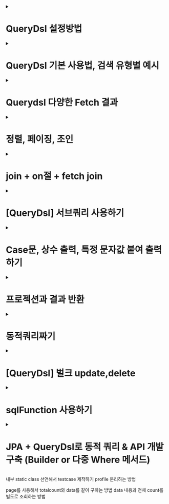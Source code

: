 <details>

<summary> <h1>QueryDsl 설정방법 </h1> </summary>
  
> `QueryDsl`은 기존 dependency들을 추가하는 경우와 다르게 설정파일들을 조금 손봐줘야한다.
> 최신 스프링5 버전에서 사용하기 위해 설정하지 않으면
> `Unable to load class 'com.mysema.codegen.model.Type'` compileQuerydsl 에러가 난다.
  
  
1. plugin 추가
2. 라이브러리 추가
3. 각종 dir, config   
  
```properties
  
  
**************************************************************
buildscript {
	ext {
		queryDslVersion = "5.0.0"
	}
}
***************************************************************
  
  
plugins {
	id 'org.springframework.boot' version '2.6.4'
	id 'io.spring.dependency-management' version '1.0.11.RELEASE'
  
  1. plugin 추가
	**************************************************************
	id 'com.ewerk.gradle.plugins.querydsl' version '1.0.10'
  **************************************************************

	id 'java'
}

group = 'study '
version = '0.0.1-SNAPSHOT'
sourceCompatibility = '11'

configurations {
	compileOnly {
		extendsFrom annotationProcessor
	}
}

repositories {
	mavenCentral()
}

dependencies {
	implementation 'org.springframework.boot:spring-boot-starter-data-jpa'
	implementation 'org.springframework.boot:spring-boot-starter-web'
	implementation 'com.github.gavlyukovskiy:p6spy-spring-boot-starter:1.5.7'
	compileOnly 'org.projectlombok:lombok'

  
  2.라이브러리 추가
	**************************************************************
	implementation "com.querydsl:querydsl-jpa:${queryDslVersion}"
	implementation "com.querydsl:querydsl-apt:${queryDslVersion}"
  **************************************************************

	runtimeOnly 'com.h2database:h2'
	developmentOnly 'org.springframework.boot:spring-boot-devtools'
	annotationProcessor 'org.projectlombok:lombok'
	testImplementation 'org.springframework.boot:spring-boot-starter-test'
}

tasks.named('test') {
	useJUnitPlatform()
}


 3. 각종 dir, config 
**************************************************************
def querydslDir = "$buildDir/generated/querydsl"

querydsl {
	jpa = true
	querydslSourcesDir = querydslDir
}
sourceSets {
	main.java.srcDir querydslDir
}
compileQuerydsl{
	options.annotationProcessorPath = configurations.querydsl
}
configurations {
	compileOnly {
		extendsFrom annotationProcessor
	}
	querydsl.extendsFrom compileClasspath
}
**************************************************************
  
```  
> compileQuerydsl을 돌리면 3번에 설정해놓은 설정파일대로 해당 경로에 QueryDsl 전용 Entity를 생성해준다.  
  
![image](https://user-images.githubusercontent.com/37995817/156384544-5d6d53b1-271a-4bda-ac8f-38b0048f3ac7.png)
  
> "$buildDir/generated/querydsl"에 생성된 모습
  
  ![image](https://user-images.githubusercontent.com/37995817/156384811-46c66359-0916-49db-8943-94ee27b44cea.png)


>> 터미널에서 명령어로도 가능

```linux
  
./gradlew clean

./gradlew compileQuerydsl

```
  
### QueryDsl 잘 적용됐는지 Test하기  

1. 간단하게 Hello Entity 생성
2. QuerydslCompile시에 생긴 QHello 확인
3. query 실행을 위임할 `Querydsl`의 `JPAQueryFactory` 객체로 쿼리 호출

  
  
```java
//1. 간단하게 Hello Entity 생성
  
package study.querydsl.entity;

import lombok.Getter;
import lombok.Setter;

import javax.persistence.Entity;
import javax.persistence.GeneratedValue;
import javax.persistence.Id;

@Entity
@Getter @Setter
public class Hello {

    @GeneratedValue @Id
    private Long id;

}
```
  
```java
//test코드 작성  
  
@SpringBootTest
@Transactional
class QuerydslApplicationTests {

	@Autowired
	EntityManager em;

	@Test
	void contextLoads() {
		Hello hello = new Hello();
		em.persist(hello);

		JPAQueryFactory query = new JPAQueryFactory(em);
		QHello qHello = QHello.hello;

		//쿼리와 관련된 것은 compileQuerydls을 돌려 만든
		//qEntity를 사용해야 한다.
		Hello result = query.selectFrom(qHello)
				.fetchOne();

		assertThat(result).isEqualTo(hello);
		assertThat(result.getId()).isEqualTo(hello.getId());
	}

}


```  
  
  
  
  
</details>

<details>

<summary> <h1>QueryDsl 기본 사용법, 검색 유형별 예시 </h1> </summary>

### JPAQueryFactory(EntityManager)로 query를 만든다.

> 기존 JPQL로 제작할 때,

```java
@Test
    public void startJPQL() throws Exception {
        //member1을 찾아라
        Member findByJPQL = em.createQuery("select m from Member m where m.username = :username", Member.class)
                .setParameter("username", "member1")
                .getSingleResult();
        assertThat(findByJPQL.getUsername()).isEqualTo("member1");
    }
```

> QueryDsl을 도입하게 되면?
>> java로 쿼리를 실행시킬 수 있어, Runtime때 오류를 파악할 수 있었던
>> JPQL과는 다르게 Runtime시에 오류를 잡아낼 수 있다. (오타라던지)
>> 또한 파라미터 바인딩도 자동으로 해준다.
 
```java
@Test
    public void startQuerydsl() throws Exception {
        //member1을 찾아라
        Member findMember = queryFactory
                .select(member)
                .from(member)
                .where(member.username.eq("member1"))
                .fetchOne();

        assertThat(findMember.getUsername()).isEqualTo("member1");
    }
```

> 기본적으로 제공되는 메서드는 거의 SQL기능과 동일하다.

```java
member.username.eq("member1") // username = 'member1'
member.username.ne("member1") //username != 'member1'
member.username.eq("member1").not() // username != 'member1'
member.username.isNotNull() //이름이 is not null
member.age.in(10, 20) // age in (10,20)
member.age.notIn(10, 20) // age not in (10, 20)
member.age.between(10,30) //between 10, 30
member.age.goe(30) // age >= 30
member.age.gt(30) // age > 30
member.age.loe(30) // age <= 30
member.age.lt(30) // age < 30
member.username.like("member%") //like 검색
member.username.contains("member") // like ‘%member%’ 검색
member.username.startsWith("member") //like ‘member%’ 검색

```
### 검색 유형

> `chain and 조건`

```java
//chain and 조건
    @Test
    public void search() throws Exception {
        Member findMember = queryFactory.selectFrom(member)
                .where(member.username.eq("member1")
                        .and(member.age.eq(10)))
                .fetchOne();
        
        assertThat(findMember.getUsername()).isEqualTo("member1");
    }
```

> `, and 조건`

```java
//, and 조건
    @Test
    public void searchAndParam() throws Exception {
        Member findMember = queryFactory.selectFrom(member)
                .where(member.username.eq("member1"),
                        member.age.eq(10)
                ).fetchOne();
        assertThat(findMember.getUsername()).isEqualTo("member1");
    }
```

> `(e1 or e2) and e3`

```java
// 구현 : e1.or(e2).and(e3))
    // 실 동작 쿼리 : (e1 or e2) and e3
    @Test
    public void searchTest1() throws Exception {
        Member findMember = queryFactory.selectFrom(member)
                .where((member.username.eq("member1").or(member.age.eq(10)))
                        ,member.age.goe(10)
                ).fetchOne();
        assertThat(findMember.getUsername()).isEqualTo("member1");
        
        /* select member1
        from Member member1
        where (member1.username = 'member1'1 or member1.age = 102) and member1.age >= 103 */
    }
```

> `(e1 or e2) and (e3 or e4)`

```java
// 구현 : e1.or(e2).and(e3.or(e4)))
    // 실 동작 쿼리 : (e1 or e2) and (e3 or e4)
    @Test
    public void searchTest2() throws Exception {
        Member findMember = queryFactory.selectFrom(member)
                .where(member.username.eq("member1").or(member.age.eq(10)).and(member.age.goe(10).or(member.age.goe(5)))
                ).fetchOne();
        assertThat(findMember.getUsername()).isEqualTo("member1");
        
        /* select member1
        from Member member1
        where (member1.username = ?1 or member1.age = ?2) and (member1.age >= ?3 or member1.age >= ?4) */
    }
```

> `(e1 and e2) or (e3 and e4)`
>> ✨ 유의사항
>> SQL에서 and가 상위 (먼저 실행) 명령이라 나가는 쿼리는 `e1 and e2 or e3 and e4`
>> But, 실 동작은 `(e1 and e2) or (e3 and e4)` 이렇게 된다.
```java
// 구현 : e1.and(e2).or(e3.and(a4))
// 실 동작 쿼리 : e1 and e2 or e3 and e4
    @Test
    public void searchTest3() throws Exception {
        JPAQuery<Member> member1 = queryFactory.selectFrom(member)
                .where(member.username.eq("member1").and(member.age.eq(10)).or(member.age.goe(10).and(member.age.goe(5)))
                ).fetchAll();
        Member findMember = member1.fetchFirst();
        assertThat(findMember.getUsername()).isEqualTo("member1");
        
        /* select member1
        from Member member1 fetch all properties
        where member1.username = 'member1'1 and member1.age = 102 or member1.age >= 103 and member1.age >= 54  */
        
    }
```


</details>

<details>

<summary> <h1>Querydsl 다양한 Fetch 결과 </h1> </summary>
  
```java

  @Test
    public void resultFetch() throws Exception {
       
        //fetch
        List<Member> fetch = queryFactory
                .selectFrom(member)
                .fetch();
        
        //fetchOne
        queryFactory
                .selectFrom(member)
                .fetchOne();

        //fetchFirst
        queryFactory
                .selectFrom(member)
                .fetchFirst();

        //fetchResult 페이징,count 포함
        QueryResults<Member> pagingResult = queryFactory
                .selectFrom(member).limit(5).offset(0)
                .fetchResults();

        pagingResult.getTotal();
        List<Member> data = pagingResult.getResults();
        long limit = pagingResult.getLimit();
        long offset = pagingResult.getOffset();

        for (Member m : data) {
            System.out.println("============Member : " + m);
        }
        //Paging처럼 count 쿼리까지 나간다.
        /* select count(member1)
        from Member member1 */
        /* select member1
        from Member member1 */

          
        //fetchCount count만 가져오기
        long couint = queryFactory
                .selectFrom(member)
                .fetchCount();
    }

```
  
</details>

<details>

<summary> <h1>정렬, 페이징, 조인 </h1> </summary>
  
### QueryDsl 정렬 예시

```java
/**
* 회원 정렬
* 1. 회원 나이 내림차순(desc)
* 2. 회원 이름 올림차순(asc)
* 단 2에서 회원 이름이 없으면 마지막에 출력(nulls last) 대박
*/
@Test
public void sort() throws Exception {
        List<Member> result = queryFactory.selectFrom(member)
        .where(member.age.eq(100))
        .orderBy(member.age.desc(), member.username.asc().nullsLast())
        .fetch();
        //나이가 100살의 멤버중, 나이로 내림차순, 이름으로 올림차순인데 null이 마지막으로 뽑기
        //null을 먼저 뽑는 것도 있다. nullsFirst()
        /*
        select member1
        from Member member1
        where member1.age = 1001
        order by member1.age desc, member1.username asc nulls last
         */
    }

```



### QueryDsl 페이징 예시

```java
 @Test
    public void paging() throws Exception {
        //방법 1 그냥 fetch()하여 결과 리스트만 가져오기
        List<Member> fetch = queryFactory
                .selectFrom(member)
                .orderBy(member.username.desc())
                .offset(1)//1개 넘겨서
                .limit(2)//2개 들고오는데
                .fetch();

        //방법 2 count + 결과 조회해주는 fetchResult로 실행.
        QueryResults<Member> fetchResults = queryFactory
                .selectFrom(member)
                .orderBy(member.username.desc())
                .offset(1)//1개 넘겨서
                .limit(2)//2개 들고오는데
                .fetchResults();

    }

```

> 💥 fetchResult는 counting 쿼리에도 fetch와 똑같은 조건을 가져오기 때문에
> 실무에서는 count 따로, fetch 따로 해준다.



### 특정 값으로 select 시

> Dto를 사용하지 않으면 Tuple이라는 queryDsl이 제공해주는 객체로 담게 된다.

```java

    @Test
    public void aggregation() throws Exception {
        //원하는 정보를 꺼내고 싶을 때는 QueryDsl의 Tuple로 꺼낸다.
        List<Tuple> result = queryFactory
                .select(
                        member.count(),
                        member.age.sum(),
                        member.age.avg(),
                        member.age.max(),
                        member.age.min()
                )
                .from(member)
                .fetch();

        Tuple tuple = result.get(0);

        System.out.println(tuple.get(member.count()));
        System.out.println(tuple.get(member.age.sum()));
        System.out.println(tuple.get(member.age.avg()));
        System.out.println(tuple.get(member.age.max()));
        System.out.println(tuple.get(member.age.min()));

        /* select count(member1)
        , sum(member1.age)
        , avg(member1.age)
        , max(member1.age)
        , min(member1.age)
        from Member member1 */

        //data 타입이 여러개로 들어올 때는 Tuple을 쓰면 된다. 실무에서 잘 쓰지는 않고 Dto를 사용하지만 참고
    }
```

### 기본 join과 groupBy, Having 
  
```java

/**
     * 팀의 이름과 각 팀의 평균 연령을 구해라.
     */
    @Test
    public void groupBy() throws Exception {
        List<Tuple> result = queryFactory
                .select(team.name, member.age.avg())
                .from(member)
                .join(member.team, team)
                .groupBy(team.name)
                .having(team.name.ne("team3"))
                .fetch();

        Tuple teamA = result.get(0);
        Tuple teamB = result.get(1);

        System.out.println(teamA.get(team.name));
        System.out.println(teamA.get(member.age.avg()));
        System.out.println(teamB.get(team.name));
        System.out.println(teamB.get(member.age.avg()));

        /* select team.name, avg(member1.age)
        from Member member1
        inner join member1.team as team
        group by team.name
        having team.name <> 'team3'1 */

    }
```

</details>

<details>

<summary> <h1> join + on절 + fetch join </h1> </summary>

### 기본적인 상관관계 Entity Join

> 기본적인 queryDsl 객체를 사용한 join 사용법<br>
>> public <P> Q leftJoin(EntityPath<P> target, Path<P> alias)<br> 
>> join을 걸고싶은 Entity의 연관관계 대상과 alias를 적어준다. (물론 QueryDsl의 Q객체들) 
>> member.team처럼 내부 선언 연관관계 대상을 join에 적어주면 알아서 Team Table에서 outerJoin한다.


```java
/**
     *
     * Team A에 속한 모든 회원을 leftjoin하는 방법.
     */
    @Test
    public void join() throws Exception {
        List<Member> result = queryFactory
                .selectFrom(member)
                .leftJoin(member.team, team) 
                .where(team.name.eq("teamA"))
                .fetch();

        assertThat(result)
                .extracting("username")
                .containsExactly("member1", "member2");

          /* select
            member1
        from
            Member member1
        left join
            member1.team as team
        where
            team.name = ?1 */
        
        /*
          실 작동 쿼리
          
           select
            member0_.user_id as user_id1_0_,
            member0_.age as age2_0_,
            member0_.team_id as team_id4_0_,
            member0_.username as username3_0_ 
        from
            member member0_ 
        left outer join
            team team1_ 
                on member0_.team_id=team1_.team_id 
        where
            team1_.name=?      
                
                
         */
        
    }
```

### 상관관계 없는 Entity끼리 Join

#### 방법 1. thetajoin
#### 방법 2. on절 이용해 조건걸기

1. thetajoin

> 위의 예시처럼 Member - Team 의 N대1 , Member에 선언된 team처럼 연관관계가 없어도 join이 가능하다.<br>
>> 연관관계가 없는 entity끼리 join을 하는 것을  `thetajoin`이라고 한다.
>> 그냥 from절에 나열해주면 된다.

```java
/**
 * 회원의 이름이 팀 이름과 같은 회원 조회
 */
@Test
public void theta_join() throws Exception {
        em.persist(new Member("teamA"));
        em.persist(new Member("teamB"));

        List<Member> result = queryFactory
        .select(member)
        .from(member, team)
        .where(member.username.eq(team.name))
        .fetch();

        assertThat(result)
        .extracting("username")
        .containsExactly("teamA", "teamB");
        
        /*
        select
            member0_.user_id as user_id1_0_,
            member0_.age as age2_0_,
            member0_.team_id as team_id4_0_,
            member0_.username as username3_0_ 
        from
            member member0_ cross 
        join
            team team1_ 
        where
            member0_.username=team1_.name
         */
}

```
### CrossJoin의 문제점과 해결
> Cross Join이란
>> 💥 모든 회원을 가져오고 모든 팀을 가져와서 다 join (`Cross Join : 집합에서 나올 수 있는 모든 경우`), 이후 where 에서 필터링 한다.<br>
>> ` from member member0_ cross` 에서 알 수 있듯이 Cross join을 실시했다. 
>> (db에서 자동으로 최적화를 진행하지만 당연히 일반 join보다 성능이 좋지 않다.)
> 원인
>> 별도의 join 없이 from에서 선언한 Table을 where에서 사용한 `암묵적 조인` 은 `Hibernate`가 `CrossJoin`을 하는 경향이 있다. 
> 해결책
>> 명시적 Join으로 수정하면 된다.

> 💥 `thetaJoin`은 outer 조인이 불가능하다. -> 최근에는 on을 사용하여 outer Join도 가능하게 추가되었다.

2.on절 이용해 조건 걸기

> On절 사용법<br>
1. 연관관계 없는 Entity 외부 조인 (일명 막조인)
2. join 대상 필터링

> 1. 연관관계 없는 Entity 외부 조인 (일명 막조인)
>> 흔히 말하는 막Join이다. 연관관계가 없는 두 Entity를 Join하는 방식이기 때문에,<br>
>> 연관관계 객체를 넣어주지 않으면 ex).leftJoin(member.team)이 아닌,<br>  
>> leftJoin(team) id값으로 매칭을 해주는 기존 연관관계 join과 다르게, 순수 on절의 조건으로 매칭을 시킨다. <br>
>> 해당 예시에서는 on(member.username.eq(team.name)) => MemberEntity, TeamEntity 조인하고 memberUsername으로 거른다.<br>
> 
>> 💥 주의, 막조인이기 때문에 join에 연관관계 Entity가 아니라 단독으로 들어간다.<br>
>>  일반조인 : `leftJoin(member.team,team)`
>>  on 조인 (막조인) : `.join(team).on(member.username.eq(team.name))`

```java
    /*
     * 회원의 이름이 팀 이름과 같은 대상 찾기
     */
    @Test
public void join_on_no_relation() throws Exception {
    em.persist(new Member("teamA"));
    em.persist(new Member("teamB"));

        List<Tuple> result
                = queryFactory
                .select(member, team)
                .from(member)
                .join(team).on(member.username.eq(team.name))
                .fetch();

        for (Tuple tuple : result) {
            System.out.println(tuple);
        }
        /*
       select
            member0_.user_id as user_id1_0_0_,
            team1_.team_id as team_id1_1_1_,
            member0_.age as age2_0_0_,
            member0_.team_id as team_id4_0_0_,
            member0_.username as username3_0_0_,
            team1_.name as name2_1_1_
        from
            member member0_
        inner join
            team team1_
                on (
                    member0_.username=team1_.name
                )
         */

        /*
        결과

        [Member(id=10, username=teamA, age=0), Team(id=1, name=teamA)]
        [Member(id=11, username=teamB, age=0), Team(id=2, name=teamB)]
         */

}

```

> 2.join 대상 필터링

```java
/**
     * ex ) 회원과 팀을 조인하면서, 팀 이름이 'teamA'인 팀만 조인, 회원은 모두 조회
     * JPQL : select m, t from Member m left join m.team t on t.name = 'teamA'
     */
    @Test
    public void joinOnFiltering() throws Exception {
        List<Tuple> teamA = queryFactory
                .select(member, team)
                .from(member)
                .leftJoin(member.team, team).on(team.name.eq("teamA"))
                .fetch();

        **innerJoin 할거면 그냥 where절을 쓰는게 낫다.**

        List<Tuple> result2 = queryFactory
                .select(member, team)
                .from(member)
                .join(member.team, team)
                .where(team.name.eq("teamA"))
                .fetch();


        /*
        select
            member0_.user_id as user_id1_0_0_,
            team1_.team_id as team_id1_1_1_,
            member0_.age as age2_0_0_,
            member0_.team_id as team_id4_0_0_,
            member0_.username as username3_0_0_,
            team1_.name as name2_1_1_
        from
            member member0_
        left outer join
            team team1_
            
               join 후 on절의 조건에 추가되는 모습. 걸러진다.
               ************************
                on member0_.team_id=team1_.team_id
                and (
                    team1_.name=?
                )
                **********************
         */
    }

```


### Fetch Join

> fetchJoin 미사용시

>> @PersistenceUnit <br>
>> EntityManagerFactory emf;
>
>> 이 어노테이션은 PersistenceUnitUtil을 가져와 Entity의 변수가 Loading이 되었는지 아닌지 check할 수 있다.
>> boolean loaded = emf.getPersistenceUnitUtil().isLoaded(result.getTeam());



```java

    @PersistenceUnit
    EntityManagerFactory emf;

    @Test
    public void fetchJoinNo() throws Exception {
        em.flush();
        em.clear();

        Member result = queryFactory
                .selectFrom(member)
                .where(member.username.eq("member1"))
                .fetchOne();
        //LAZY LOADING이기 때문에, team은 조회가 안된다.
        //PersistenceUnitUtil로 객체인지 Proxy인지 구별할 수 있다. 주로 테스트에서 많이 쓰임
        boolean loaded = emf.getPersistenceUnitUtil().isLoaded(result.getTeam());
        assertThat(loaded).as("페치조인 미적용으로 TEAM LAZYLOADING PROXY객체임").isFalse();
    }
```

> fetchJoin 사용시
>
>> 기존 join처럼 쓰는데, 뒤에 .fetchJoin을 붙이면 한번에 가져오게 된다.
>> .join(member.team, team).fetchJoin()

```java
    @Test
    public void fetchJoinYes() throws Exception {
        em.flush();
        em.clear();

        Member result = queryFactory
                .selectFrom(member)
                .join(member.team, team).fetchJoin()
                .where(member.username.eq("member1"))
                .fetchOne();
        
        boolean loaded = emf.getPersistenceUnitUtil().isLoaded(result.getTeam());
        assertThat(loaded).as("페치조인 미적용으로 TEAM LAZYLOADING PROXY객체임").isTrue();
        
        /*
            select
        member1 
    from
        Member member1   
    inner join
        fetch member1.team as team 
    where
        member1.username = ?1  
        */
        /*
        select
        member0_.user_id as user_id1_0_0_,
                team1_.team_id as team_id1_1_1_,
        member0_.age as age2_0_0_,
                member0_.team_id as team_id4_0_0_,
        member0_.username as username3_0_0_,
                team1_.name as name2_1_1_
        from
        member member0_
        inner join
        team team1_
        on member0_.team_id=team1_.team_id
        where
        member0_.username=?
        
         */
    }


```



</details>





<details>

<summary> <h1>[QueryDsl] 서브쿼리 사용하기 </h1> </summary>

### 앞서서, 서브쿼리 사용시 생각해야할 점

> 현재 from절에서 서브쿼리가 불가능하다.
>
> `원인`
>> JPA JPQL에서 from 절의 서브쿼리를 지원하지 않기 때문에, JPQL 기반의 QueryDsl도 지원되지 않는다.<br>
>
>> 하이버네이트 구현체를 사용하면(`JPAExpressions`) select절의 서비 쿼리는 지원한다.
>
> from절의 서브쿼리 해결 방안 3가지로는
>> 1. 서브쿼리를 join으로 변경 시도
>
> > 2. app에서 쿼리를 분리해서 2번 실행하여 거름
>
> > 3. nativeSQL을 사용하기
>
> 💢그러나 from절에서 서브쿼리를 사용하는 많은 이유 두 가지는
>> 1. 화면에 완전 Fit하게 가져오기 위해
>
>> 2. 성능상의 이유로 단 한번의 query만 날려 가져오게 하기 위해
>
> 정도로 구분할 수 있는데, 과연 `DB에서 순수하게 Data를 가져오는 역할을 시켜서 재사용성을 높히는 설계 `와, <br>
> `걸러내는 로직을 Server에서 한다` 를 포기할 만한 가치가 있는가 생각해보자. <br>
>
> 또한, from 서브쿼리로 하나에 1000줄 짤거, sql을 두 세번 날리면 각각 100줄정도로 나눌 수 있는데<br>
> 그렇게까지 쿼리 한두번이 아쉬울 정도의 고성능을 요구하려면 이미 cache나 다른 조치를 취해야 하는게 맞다.


### JPAExpressions를 사용해 서브쿼리 제작하기

1. where절에 서브쿼리
> 예시 1. where 절 innerjoin으로 나이 가장 많은 회원 조회하기
>> 💫주의사항 : 서브쿼리용 Entity는 alias가 달라야하기 때문에 따로 QMember 생성해준다.
>> JPAExpressions를 static import로 빼면 코드가 더 간결해진다.

```java
 @Test
    public void subQuery() throws Exception {
        *****
        //Member InnerJoin을 위해 alias를 새로 선언해서 QMember 생성해주는 모습
        *****
        QMember subMember = new QMember("subMember");
        List<Member> result = queryFactory
                .selectFrom(member)
                .where(member.age.eq(
                        JPAExpressions
                                .select(subMember.age.max())
                                .from(subMember)
                )).fetch();

        assertThat(result).extracting("age");
    
          /* select
        member1 
    from
        Member member1 
    where
        member1.age = (
            select
                max(subMember.age) 
            from
                Member subMember
        ) */ 
        
        /*select
        member0_.user_id as user_id1_0_,
                member0_.age as age2_0_,
        member0_.team_id as team_id4_0_,
                member0_.username as username3_0_
        from
        member member0_
        where
        member0_.age=(
                select
        max(member1_.age)
        from
        member member1_
            )*/
    }

```

> 예시 2. 나이 평균이상 멤버만 구하기

```java
 @Test
    public void subQuery_avg() throws Exception{
        //서브쿼리용 Entity는 alias가 달라야하기 때문에 따로 QMember 생성해준다.
        QMember subMember=new QMember("subMember");
        List<Member> result=queryFactory
        .selectFrom(member)
        .where(member.age.goe(
        JPAExpressions
        .select(subMember.age.avg())
        .from(subMember)
        )).fetch();
        }
```

> 예시 3. 💫유용한 서브쿼리로 & in으로 조회

```java
@Test
    public void subQuery_in() throws Exception {
        //서브쿼리용 Entity는 alias가 달라야하기 때문에 따로 QMember 생성해준다.
        QMember subMember = new QMember("subMember");
        List<Member> result = queryFactory
                .selectFrom(member)
                .where(member.age.in(
                        JPAExpressions
                                .select(subMember.age)
                                .from(subMember)
                                .where(subMember.age.gt(10))
                )).fetch();

        assertThat(result).extracting("age");
 /* select
        member1
    from
        Member member1
    where
        member1.age in (
            select
                subMember.age
            from
                Member subMember
            where
                subMember.age > ?1
        ) */
        /*select
        member0_.user_id as user_id1_0_,
                member0_.age as age2_0_,
        member0_.team_id as team_id4_0_,
                member0_.username as username3_0_
        from
        member member0_
        where
        member0_.age in (
                select
        member1_.age
                from
        member member1_
        where
        member1_.age>?
            )*/
    }


```

2.select에 서브쿼리

> 간단 예시 : 유저 이름과 평균 나이 함께 출력하기

```java
@Test
    public void subQuery_select() throws Exception {
        QMember subMember = new QMember("subMember");
        List<Tuple> result = queryFactory
                .select(member.username,
                        JPAExpressions
                                .select(subMember.age.avg())
                                .from(subMember))
                .from(member)
                .fetch();

        for (Tuple tuple : result) {
            System.out.println(tuple);
        }

         /* select
        member1.username,
        (select
            avg(subMember.age)
        from
            Member subMember)
    from
        Member member1 */
        /*select
        member0_.username as col_0_0_,
                (select
        avg(cast(member1_.age as double))
        from
        member member1_) as col_1_0_
        from
        member member0_*/
    }
```


</details>










<details>

<summary> <h1> Case문, 상수 출력, 특정 문자값 붙여 출력하기 </h1> </summary>

### QueryDsl Case문 예제

쿼리를 사용할 때, 경우에 따라 다른 값으로 치환을 Data에서 바로 할 경우가 있다. <br> 
주로 화면에 Fit하게 가져올 때 사용할 것 같은데 <br>
DB는 그냥 퍼올려서 Stream으로 Dto생성해서 처리하는것보다 좋을지는 역시나 고민해봐야할 문제
---
### `기본 CASE문`, `caseBuilder CASE문`

> 간단한 Case문
> 
> > 그냥 when(경우).then(치환글) 만 사용하면 된다.<br> 
> > 말 그대로 간단한 경우

```java
 @Test
    public void basicCase() throws Exception {
        List<String> result = queryFactory
                .select(member.age
                        .when(10).then("열살")
                        .when(20).then("스무살")
                        .otherwise("기타"))
                .from(member)
                .fetch();

        for (String s : result) {
            System.out.println(s);
        }
    }
```


> 복잡한 Case문
>> 복잡하다는 의미는 when(조건) 절에 조건들이 까다롭다는 의미이다.
>
> > 이럴땐 `package com.querydsl.core.types.dsl` queryDsl이 제공하는 `CaseBuilder` 객체를 사용한다.
> >  참고로 caseBuilder의 when과 그냥 Simple when은 받는 인자가 다르다.
> 
> > `caseBuilder의 when` 
```java
public CaseWhen<A,Q> when(Predicate b) {
            return new CaseWhen<A,Q>(this, b);
        }
```
>> `일반 Simple when`
```java
public CaseWhen<T, Q> when(D when) {
            return when(ConstantImpl.create(when));
        }
```

```java
 @Test
    public void complexCase() throws Exception {
        List<String> result = queryFactory
                .select(new CaseBuilder()
                        .when(member.age.between(0, 20)).then("0~20살")
                        .when(member.age.between(21, 30)).then("21~30살")
                        .otherwise("기타")
                ).from(member)
                .fetch();
        for (String s : result) {
            System.out.println(s);
        }
    }
```


### 특정 상수와 문자열 연결하여 출력하기

> 그냥 끝에 특정 상수값 함께 출력하는 법
> > QueryDsl의 Expressions.constant를 사용한다.

```java
 @Test
    public void constant() throws Exception {
        List<Tuple> result = queryFactory
                .select(member.username, Expressions.constant("A"))
                .from(member)
                .fetch();

        for (Tuple tuple : result) {
            System.out.println(tuple);
        }
    }
```
> 문자열 연결하여 출력하는 법
>> concat을 통해 문자열 연결하는데, 해당 변수가 String이 아닐 경우 `stringValue()`를 붙여준다.
>
> > 💥 `stringValue()`는 enum 타입들도 변환할 때 사용해준다.


```java
        @Test
        public void concat() throws Exception {
            //username_age로 붙여 쓰기
            List<String> result = queryFactory
                    .select(member.username.concat("_").concat(member.age.stringValue()))//stringValue() enum타입들도 변환시에 유용하다.
                    .from(member)
                    .where(member.username.eq("member1"))
                    .fetch();

            for (String s : result) {
                System.out.println(s);
            }
        }
```

  
</details>



<details>

<summary> <h1> 프로젝션과 결과 반환 </h1> </summary>

### 프로젝션
select 절에 뭘 가져올지 대상을 지정하는 것

1. 대상이 1개일 때
-> 명확하게 타입 지정하여 반환
2. 대상이 둘 이상일 떄
-> Dto나 튜플로 반환

> 대상이 1개일 때

```java
 @Test
        public void oneProjection() throws Exception {
            //userName을 String으로 받는 모습
            List<String> result = queryFactory
                    .select(member.username)
                    .from(member)
                    .fetch();
            
        }
        //member 객체 하나만 받는것도 원프로젝션이라 한다.
        List<Member> result2 = queryFactory
        .select(member)
        .from(member)
        .fetch();
        
```
---

> 대상이 2개 이상일 때
>> 튜플인 경우
>
> > 💥Tuple의 경우 `package com.querydsl.core` 즉 QueryDsl에 종속되어 있어서<br>
> > `Repository` 영역을 벗어나서 사용되는 것은 지양해야한다.<br>
> > (business 영역에서 queryDsl을 쓰는지 아닌지 관심 없어야 한다)<br>
> > Dto로 수정해서 보내는게 낫다.

```java
@Test
    public void tupleProjection() throws Exception {
        List<Tuple> result1 = queryFactory
                .select(member.username, member.age)
                .from(member)
                .fetch();

        //튜플 출력 방법
        for (Tuple tuple : result1) {
            String username = tuple.get(member.username);
            Integer age = tuple.get(member.age);
        }
    }
```

### 💥핵심 ! DTO로 조회
>> QueryDsl 사용시 실무에서 많이 쓰이는 방법이다.

1.JPA로 JPQL로 짜기
```java
   @Test
public void findDtoByJPQL() throws Exception {
        List<MemberDto> resultList = em.createQuery("select new study.querydsl.dto.MemberDto(m.username, m.age) from Member m", MemberDto.class)
        .getResultList();
```

>> 단점
>>> new 명령어가 DTO 경로까지 적어줘야 해서 번잡스럽다. 이 생성자 방식만 지원된다.

> QueryDsl로 Dto 받기
1. Setter 접근법 `Projections.bean`
2. 필드 직접 접근법 `Projections.fields`
3. 생성자 사용법 `Projections.constructor`

#### 앞서서
`package com.querydsl.core.types의 Projections`을 사용하여 Dto 객체로 Mapping이 쉽게 가능하다.

>> 1.Setter 접근법
>>> 경이롭게 쉬워졌다. Setter가 있고, NoArgsConstructor가 있어야 가능하다.

```java
@Test
    public void findDtoByQueryDsl_Setter() throws Exception {
        List<MemberDto> result = queryFactory
        *****************************************************************************
        //Projections.bean 사용
                .select(Projections.bean(MemberDto.class, member.username, member.age))
        *****************************************************************************
                .from(member)
                .fetch();
        for (MemberDto memberDto : result) {
            System.out.println(memberDto);
        }
    }
```

>> 2.필드 직접 접근법
>>> Setter 대신 Field에 직접 꽂아 넣어주는 방식으로, Setter가 없어도 동작한다.

```java
@Test
    public void findDtoByQueryDsl_Field() throws Exception {
        List<MemberDto> result = queryFactory
        *****************************************************************************
        //Projections.fields 사용
                .select(Projections.fields(MemberDto.class, member.username, member.age))
        *****************************************************************************
                .from(member)
                .fetch();
        for (MemberDto memberDto : result) {
            System.out.println(memberDto);
        }
    }
```

>> 3.생성자 사용법
>>> 생성자를 통해서 만드는데, 인자 순서를 잘 지켜줘야 한다.
> 
>>> 생성자

```java
@Data
@NoArgsConstructor
public class MemberDto {

    private String username;
    private int age;

    public MemberDto(String username, int age) {
        this.username = username;
        this.age = age;
    }
}
```

```java
  @Test
    public void findDtoByQueryDsl_Constructor() throws Exception {
        List<MemberDto> result = queryFactory
        *****************************************************************************
        //Projections.constructor 사용
                .select(Projections.constructor(MemberDto.class, member.username, member.age))
        *****************************************************************************
                .from(member)
                .fetch();
        for (MemberDto memberDto : result) {
            System.out.println(memberDto);
        }
    }
```
---

### 응용

> 자유롭게 Dto를 만들어서 Field로 Dto에 Fit하게 맞추는 방법 (`as`,`ExpressionsUtils.as`와 서브쿼리를 사용해서)

앞서서 Field를 이용해 Dto에 맞추는 방법을 알아봤다. 기본적으로 사용하게 되면 
넣으려는 Entity의 멤버변수명과 Dto의 Field명이 동일하게 유지되어야 한다.

> Member Entity의 username, age와 MemberDto의 username, age가 동일하여
> 앞서 수행했던  .select(Projections.fields(MemberDto.class, member.username, member.age)) 매핑이 성공된 이유

```java
@Entity
public class Member {

    @GeneratedValue
    @Id
    @Column(name = "user_id")
    private Long id;
    private String username;

    private int age;
}

@Data
@NoArgsConstructor
public class MemberDto {

    private String username;
    private int age;

    public MemberDto(String username, int age) {
        this.username = username;
        this.age = age;
    }
}

//Member.username == MemberDto.username, Member.age == MemberDto.age가 동일하다.
```

> Fit하고 싶은 Dto의 Field Name이 Entity의 것과 다르다면?

Test를 위해 UserDto로 Field 이름을 바꿔서 진행해본다.

```java
@Data
@NoArgsConstructor
public class UserDto {
    private String name; //Member.username != UserDto.name
    private int age;
}

```
> 그냥 Projectiosn.fields로 UserDto.class를 받아 member.username을 넣어주면,<br>
> 
> Compile 때 오류는 나지 않지만 결과값을 인식을 못해 null로 넣어준다.

```java
 @Test
    public void findDtoByQueryDsl_Field2() throws Exception{
        List<UserDto> result=queryFactory
        .select(Projections.fields(UserDto.class,member.username,member.age))
        .from(member)
        .fetch();

        for(UserDto userDto:result){
        System.out.println(userDto);
        }
        /*
        UserDto에는 username이란 Field가 없어서 null로 들어간다 (인식 불가)
        UserDto(name=null, age=10)
        UserDto(name=null, age=20)
        UserDto(name=null, age=30)
        UserDto(name=null, age=40)
         */
        }
```

> 따라서 as로 alias 설정을 해주어야 한다. (member.username -> "name" 으로 as 설정)

```java
 List<UserDto> result2 = queryFactory
        *********************************************************************************
                .select(Projections.fields(UserDto.class, **member.username.as("name")**, member.age))
        **********************************************************************************
                .from(member)
                .fetch();

        for (UserDto userDto : result2) {
            System.out.println(userDto);
        }
        /*
        UserDto(name=member1, age=10)
        UserDto(name=member2, age=20)
        UserDto(name=member3, age=30)
        UserDto(name=member4, age=40)
        잘 들어온 모습
         */
```

> 그럼 이 alias를 이용하면, SubQuery의 결과값도 삽입이 가능한거 아니야? 그렇다.
>
> > ExpressionUtils.as(SubQuery문,alias)를 사용하여 1번째 인자로 SubQuery를, 2번째 인자로 그 alias를 넣어줘서 
> > UserDto를 뽑아내는데 "age"로 alias와 UserDto의 field명을 맞춰주었다. 서브쿼리는 무조건 ExpressionUtils로 감싸야 한다.


```java
 QMember subMember = new QMember("subMember");
        queryFactory
                .select(Projections.fields(UserDto.class, member.username.as("name")
        ********************************************************************************
                                , **ExpressionUtils.as(JPAExpressions
                                        .select(subMember.age.max())
                                        .from(subMember), "age")**
        *********************************************************************************
                        )
                ).from(member)
                .fetch();
```

> 번외로 Constructor로 맞춰줄 때는, 인자 타입만 맞으면 잘 들어가게 된다.

```java
   @Test
    public void findDtoByQueryDsl_Constructor2() throws Exception {
        List<UserDto> result = queryFactory
                .select(Projections.constructor(UserDto.class, member.username, member.age))
                .from(member)
                .fetch();
    }
 // UserDto의 Constructor의 인자 타입과 순서만 맞으면 테스트가 성공한다.
```



### `@QueryProjection` 으로 DtoMapping하기

1. 원하는 Dto의 Constructor에 @QueryProjection을 붙인다.
```java
public class MemberDto {

    private String username;
    private int age;
**********************************************************************
    @QueryProjection
**********************************************************************
    public MemberDto(String username, int age) {
        this.username = username;
        this.age = age;
    }
}
```

2. compileQuerydsl 돌린다.
![img.png](img.png)

3. QMemberDto가 생성된 모습과 우리가 사용할 생성자가 생긴 모습.
![img_1.png](img_1.png)

4. 이후 냅다 그냥 3에서 생성된 생성자로 select 하면 된다.
```java
    @Test
    public void findDtoByQueryDsl_QueryProjection() throws Exception {
        List<MemberDto> fetch = queryFactory
                .select(new QMemberDto(member.username, member.age))
                .from(member)
                .fetch();
    }
```
💥장점은 당연히 complie 시점에 형식 오류를 잡아준다는 것

`Projection.constructor vs @QueryProjection`
* `Projection.constructor`는 Runtime에 오류가 잡힌다.
* `@QueryProjection`는 Complie 시점에 오류가 잡힌다.

**But,** 고민거리는?
#### compile 시점에 Type 체크, 변수 체크 보장이 됨에도 고민되는점은....
* **DTO까지 QFile을 생성해줘야 하는 점** 
* 또한, 설계상 Dto는 Repository, Service 등 여러 구조에서 사용되게 될텐데, 
@QueryProjection을 사용한 Dto가  QueryDsl에 의존적이게 되어서, QueryDsl이 없으면 안되게 되어버린다는 점.

> Dto를 플레인하게 짜고 싶으면 Projection.constructor를 사용하는게 맞다.
>
> 이정도는 허용하고 쉽게 사용하려면 @QueryProjection을 사용하자.



</details>




<details>

<summary> <h1> 동적쿼리짜기 </h1> </summary>

###QueryDsl의 동적 쿼리를 해결하는 방식

기본적으로 쿼리를 동적으로 사용한다는 의미는
`파라미터의 값이 Null이냐 아니냐`에 따라 동적으로 쿼리가 작성이 되는게 목적이다.
ex) 검색조건에서 많이 사용되는 것들`

1.BooleanBuilder 사용하기
2.where절에 다중 파라미터 사용하기

---

### BooleanBuilder 사용

`package com.querydsl.core BooleanBuilder` 사용한다.

> BooleanBuilder는 두개의 생성자를 가지고 있다.
>
> > 최초 선언에 Predicate를 선언할 수 있는데, 생성하면서 null이면 안되는<br>
> > Param들을 미리 선언해주면 된다.


```java
    /**
     * Create an empty BooleanBuilder
     */
    public BooleanBuilder() {  }

    /**
     * Create a BooleanBuilder with the given initial value
     *
     * @param initial initial value
     */
    public BooleanBuilder(Predicate initial) {
        predicate = (Predicate) ExpressionUtils.extract(initial);
    }
```



```java
 @Test
    public void dynamicQuery_BooleanBuilder() throws Exception {
        String usernameParam = "member1";
        Integer ageParam = 10;

       List<Member> result =  searchMember1(usernameParam, ageParam);
       assertThat(result.size()).isEqualTo(1);
    }

    private List<Member> searchMember1(String usernameParam, Integer ageParam) {
     
*******************************************************************************
       //1번. default Builder 생성으로 구현
        BooleanBuilder builder = new BooleanBuilder();
        if(usernameParam != null){
            builder.and(member.username.eq(usernameParam));
        }
        if(ageParam != null){
            builder.and(member.age.eq(ageParam));
        }
*********************************************************************************

*********************************************************************************
        //2번. Builder 초기값 삽입으로 구현 (member.username이 필수값인 경우)
        BooleanBuilder builder = new BooleanBuilder(member.username.eq("member1"));
        if(ageParam != null){
        builder.and(member.age.eq(ageParam));
        }
**********************************************************************************
        
        
        return queryFactory.selectFrom(member)
                .where(builder)
                .fetch();

    }
```
+ 💥builder도 and, or 등 추가 where 연산이 가능하다.

---

### 💫동적쿼리 where 다중 파라미터로 처리하기

앞서서

#### 장점
* Main query를 깔끔하게 유지하고, 명시성이 좋다.
* BooleanExpression을 반환하여 새로운 조건들을 조합해서 사용할 수 있다. ex) 나이가 40이상, 이름 xx는 이벤트 대상자
* 재사용성이 좋다.
---
> where절 안에 들어갈 true,false 값을 param에 따라 메서드로 추출하여 제작한다.
>
* 📀 queryFactory의 where절에서 null이 들어가면 자동으로 skip으로 간주하기 때문에 동적 쿼리가 가능하다.

```java
ex)  return queryFactory
        .selectFrom(member)
        .where(null, ageEq(ageParam))
        .fetch();
```
* 위 상황에서는 age만 같은지 체크함


> 기본 코드

```java
    @Test
    public void dynamicQuery_WhereParam() throws Exception {
        String usernameParam = "member1";
        Integer ageParam = null;

        List<Member> result =  searchMember2(usernameParam, ageParam);
        assertThat(result.size()).isEqualTo(1);
    }
```

```java
    private List<Member> searchMember2(String usernameParam, Integer ageParam) {
        return queryFactory
                .selectFrom(member)
        *******************************************************************************
                .where(usernameEq(usernameParam), ageEq(ageParam)) //where 절에 메서드를 제작해 동작. (Predicate만 받으면 된다)
        *******************************************************************************
                .fetch();
    }
```

#### where Param별 조건 메서드 생성

```java
    private BooleanExpression ageEq(Integer ageParam) {
        return ageParam != null ? member.age.eq(ageParam) : null;
    }

    private BooleanExpression usernameEq(String usernameParam) {
        return usernameParam != null ? member.username.eq(usernameParam) : null;
    }
```
* null은 skip하는 queryFactory의 where 조건절의 특성을 이용해 그냥 null을 리턴한다.

> 이 true,false만 지켜주면 어떤 메서드든 조합하여 만들 수 있다.

```java
  private BooleanExpression allEq(String usernameParam, Integer ageParam){
        return usernameEq(usernameParam).and(ageEq(ageParam));
    }
```

* usernameEq + ageEq를 조합해서 allEq를 만든 모습

```java
    private List<Member> searchMember3(String usernameParam, Integer ageParam) {
        return queryFactory
                .selectFrom(member)
                .where(allEq(usernameParam,ageParam))
                .fetch();
    }
```

* 극한으로 깔끔해졌다.





</details>


<details>

<summary> <h1> [QueryDsl] 벌크 update,delete </h1> </summary>

전체 데이터를 한번에 수정하는 경우를 `벌크` 연산이라고 한다.
종종 전체 데이터를 수정해야 하는 일이 생기는데, 어떻게 QueryDsl에서 벌크연산을 하는지 알아보자.

### 조건부로 특정 값 일괄 Update

```java
    @Test
    public void bulkUpdate() throws Exception {
        //28살 미만은 다 비회원으로 이름을 변경하는 예시


        long updateCnt = queryFactory
                .update(member)
                .set(member.username, "비회원")
                .where(member.age.lt(28))
                .execute();

        
        em.flush();
        em.clear();
        /* update Member member1
            set member1.username = '비회원'1
            where member1.age < 282 */
    }
```

### 조건 부로 숫자 값들 덧셈,뺄셈,곱셈
> 뺄때는 minus 메서드가 없어서 add(-1) 식으로 수행한다.

```java
  
    @Test
    public void bulkAdd() throws Exception {
        //모든 회원의 나이를 1살씩 더하기

        long updateCnt = queryFactory
                .update(member)
                .set(member.age, member.age.multiply(2))
                //.set(member.age, member.age.add(-1))
                //.set(member.age, member.age.add(1))
                .execute();

        em.flush();
        em.clear();

    }
```

### 삭제

```java
    
    @Test
    public void bulkDelete() throws Exception {

        long updateCnt = queryFactory
                .delete(member)
                .where(member.age.eq(18))
                .execute();

        em.flush();
        em.clear();
    }

```

### 주의사항
bulk 연산은 `영속성 context`와 별개로 db에 바로 Update를 하기 때문에,
연산 이후 `영속성 context`와 db값이 차이가 생긴다.
bulk 연산 이후, select를 한다면 db가 아닌, `영속성 Context`에서 가져온다. (항상 우선권은 영속성Context)  
그래서 💥 bulk연산 이후는 꼭 `em.flush(), em.clear()` 를 수행해주자.




</details>


<details>

<summary> <h1> sqlFunction 사용하기</h1> </summary>

보통 일반적인 내장 function들은 기본제공된다.
각 DB에 맞춘 Dialect에 선언된 Function들은 기본 제공되지만, 자기가 DB에 만든 Function은
기본 Dialect를 상속받아 만든 파일을 등록하고, yml같은 파일에 선언해줘야한다.

### H2Dialect에 선언된 기본 기능들

> rtrim, space 등등 다양한 기능들을 제공한다. 
	
![image](https://user-images.githubusercontent.com/37995817/158064880-81ec54ba-84eb-4dd7-ada2-1709cc5bd8aa.png)
![image](https://user-images.githubusercontent.com/37995817/158064888-de9a7724-ce6e-4514-84be-ac5c134a1309.png)


> 기본 사용 기능중 replace 예제
	
```java
 @Test
    public void sqlFunction() throws Exception {
        //username의 memeber를 다 m으로 치환하는 Function
        List<String> result = queryFactory
                .select(
                        Expressions.stringTemplate("function('replace', {0}, {1}, {2})", member.username, "member", "m")
                ).from(member)
                .fetch();

        for (String s : result) {
            System.out.println(s);
        }

        /* select function('replace', member1.username, 'member'1, 'm'2)
from Member member1 */
        /*
        select replace(member0_.username, NULL, ?) as col_0_0_ from member member0_;
         */
    }
```

> 기본적으로 Expressions를 사용하지만, 너무 내장 기본 기능은 이미 구현되어있으므로, 그냥 QObject의 lower()같이 사용할 수 있다.	
	
```java

    @Test
    public void sqlFunction2() throws Exception {
        //username의 memeber를 다 소문자로 변환시키는 Function
        List<Member> result = queryFactory
                .select(member
                ).from(member)
                //.where(member.username.eq(Expressions.stringTemplate("function('lower', {0})", member.username)))
                .where(member.username.eq(member.username.lower()))
                .fetch();

        for (Member s : result) {
            System.out.println(s);
        }

        /* select function('lower', member1.username)
from Member member1 */
        /*
        select lower(member0_.username) as col_0_0_ from member member0_;
         */
    }

```

</details>

	
	
<details>

<summary> <h1> JPA + QueryDsl로 동적 쿼리 & API 개발 구축 (Builder or 다중 Where 메서드)</h1> </summary>

> 순수 JPA Repository를 구축하여 QueryDsl 을 추가해본다.
---
> > QueryDsl을 위한 JPAQueryFactory는 2가지 방법으로 주입 가능하다.
> > 1. @Bean으로 등록 후 @Autowired
> > 2. 생성자 주입

```java

@Bean
	JPAQueryFactory jpaQueryFactory(EntityManager em) {
            return new JPAQueryFactory(em);
            }
// 1. @Bean으로 등록 후 주입받기
            
//  @Autowired  
//  JPAQueryFactory queryFactory;
or

// 2. 생성자 주입받기 ( new)
//public MemberJpaRepository(EntityManager em) {
//        this.em = em;
//        this.queryFactory = new JPAQueryFactory(em);
//}

```

---

> JPA Repository 구축
> > 일반 JPA이기 때문에 findAll, findById 등등 수동 생성<br>
> > 예시로 findAll만 작성했다.

>> *********************************
>> Team과 Member를 함께 검색하여 받기 위한 검색 Dto 제작 (@Query) 

```java
@Data
public class MemberTeamDto {
 private Long memberId;
 private String username;
 private int age;
 private Long teamId;
 private String teamName;
 *********************
 @QueryProjection
 *********************
 public MemberTeamDto(Long memberId, String username, int age, Long teamId,
String teamName) {
 this.memberId = memberId;
 this.username = username;
 this.age = age;
 this.teamId = teamId;
 this.teamName = teamName;
 }
}

```

@QueryProjection을 선언하면 추후 compile시에 지정된 경로에 QMemberTeamDto 생성자가 생긴다.

다만 class 자체가 QueryDsl에 너무도 종속적이라 추후 QueryDsl을 제거하거나 여러 변수가 있을 때, 문제가 생길 수 있다.

그럼 다른 방법으로 `Projection.bean(), fields(), constructor()` 중 골라서 쓰면 된다.



>> *********************************


---

```java
@Repository
public class MemberJpaRepository {

    private final EntityManager em;
    private final JPAQueryFactory queryFactory;
    public MemberJpaRepository(EntityManager em) {
        this.em = em;
        this.queryFactory = new JPAQueryFactory(em);
    }
    
    //순수 JPA
    public List<Member> findAll() {
        return em.createQuery("select m from Member m", Member.class)
                .getResultList();
    }

    public List<Member> findByUsername(String username) {
        return em.createQuery("select m from Member m where m.username
                = :username", Member.class)
                .setParameter("username", username)
                .getResultList();
    }
}

```

> QueryDsl로 검색 기능하는 동적 코드 작성
> > 1. builder 사용

```java

public List<MemberTeamDto> searchByBuilder(MemberSearchCondition condition) {

        BooleanBuilder builder = new BooleanBuilder();
        if (hasText(condition.getUsername())) {
        builder.and(member.username.eq(condition.getUsername()));
        }
        if (hasText(condition.getTeamName())) {
        builder.and(team.name.eq(condition.getTeamName()));
        }
        if (condition.getAgeGoe() != null) {
        builder.and(member.age.goe(condition.getAgeGoe()));
        }
        if (condition.getAgeLoe() != null) {
        builder.and(member.age.loe(condition.getAgeLoe()));
        }

        return queryFactory
        .select(new QMemberTeamDto(
        member.id.as("memberId"),
        member.username,
        member.age,
        team.id.as("teamId"),
        team.name.as("teamName")))
        .from(member)
        .leftJoin(member.team, team)
        .where(builder)
        .fetch();
        }

```

> > 다중 where 메서드를 사용해서 만들기


```java
public List<MemberTeamDto> search(MemberSearchCondition condition) {
        return queryFactory
                .select(new QMemberTeamDto(
                        member.id.as("memberId"),
                        member.username,
                        member.age,
                        team.id.as("teamId"),
                        team.name.as("teamName")))
                .from(member)
                .leftJoin(member.team, team)
                .where(
                        usernameEq(condition.getUsername()),
                        teamNameEq(condition.getTeamName()),
                        ageGoe(condition.getAgeGoe()),
                        ageLoe(condition.getAgeLoe())
        //null이면 자동으로 where 조건에서 빠진다.
                ).fetch();
    }



    private BooleanExpression usernameEq(String username) {
        return hasText(username) ? member.username.eq(username) : null;
    }

    private BooleanExpression teamNameEq(String teamName) {
        return hasText(teamName) ? team.name.eq(teamName) : null;
    }
    private BooleanExpression ageGoe(Integer ageGoe) {
        return ageGoe != null ? member.age.goe(ageGoe) : null;
    }
    private BooleanExpression ageLoe(Integer ageLoe) {
        return ageLoe != null ? member.age.loe(ageLoe) : null;
    }

    private BooleanExpression ageBetween(int ageLoe, int ageGoe) {
        return ageGoe(ageGoe).and(ageGoe(ageGoe));
    }


```

</details>
	

내부 static class 선언해서 testcase 제작하기
profile 분리하는 방법

page를 사용해서 totalcount와 data를 같이 구하는 방법
data 내용과 전체 count를 별도로 조회하는 방법
